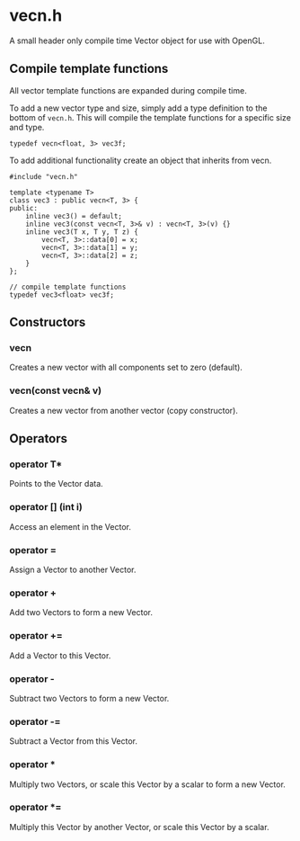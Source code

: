 # vecn.h

A small header only compile time Vector object for use with OpenGL.

## Compile template functions

All vector template functions are expanded during compile time.

To add a new vector type and size, simply add a type definition to the bottom of `vecn.h`. This will compile the template functions for a specific size and type.

```
typedef vecn<float, 3> vec3f;
```

To add additional functionality create an object that inherits from vecn.

```
#include "vecn.h"

template <typename T>
class vec3 : public vecn<T, 3> {
public:
	inline vec3() = default;
	inline vec3(const vecn<T, 3>& v) : vecn<T, 3>(v) {}
	inline vec3(T x, T y, T z) {
		vecn<T, 3>::data[0] = x;
		vecn<T, 3>::data[1] = y;
		vecn<T, 3>::data[2] = z;
	}
};

// compile template functions
typedef vec3<float> vec3f;
```

## Constructors

### vecn

Creates a new vector with all components set to zero (default).

### vecn(const vecn& v)

Creates a new vector from another vector (copy constructor).

## Operators

### operator T*

Points to the Vector data.

### operator [] (int i)

Access an element in the Vector.

### operator =

Assign a Vector to another Vector.

### operator +

Add two Vectors to form a new Vector.

### operator +=

Add a Vector to this Vector.

### operator -

Subtract two Vectors to form a new Vector.

### operator -=

Subtract a Vector from this Vector.

### operator *

Multiply two Vectors, or scale this Vector by a scalar to form a new Vector.

### operator *=

Multiply this Vector by another Vector, or scale this Vector by a scalar.
